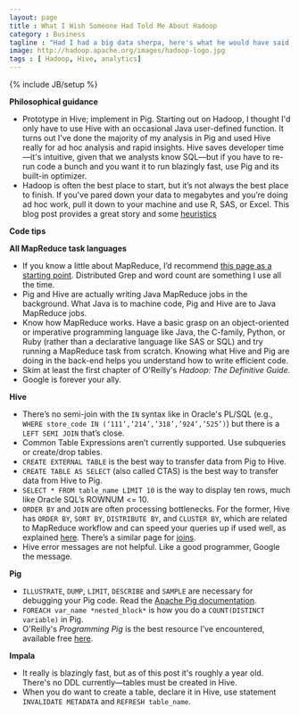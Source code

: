 ```yaml
---
layout: page
title : What I Wish Someone Had Told Me About Hadoop
category : Business
tagline : "Had I had a big data sherpa, here's what he would have said."
image: http://hadoop.apache.org/images/hadoop-logo.jpg
tags : [ Hadoop, Hive, analytics]
---
```

{% include JB/setup %}

**Philosophical guidance**
&nbsp;
* Prototype in Hive; implement in Pig. Starting out on Hadoop, I thought I'd only have to use Hive with an occasional Java user-defined function. It turns out I've done the majority of my analysis in Pig and used Hive really for ad hoc analysis and rapid insights. Hive saves developer time&#8212;it's intuitive, given that we analysts know SQL—but if you have to re-run code a bunch and you want it to run blazingly fast, use Pig and its built-in optimizer.
* Hadoop is often the best place to start, but it’s not always the best place to finish. If you've pared down your data to megabytes and you’re doing ad hoc work, pull it down to your machine and use R, SAS, or Excel. This blog post provides a great story and some [heuristics](http://www.chrisstucchio.com/blog/2013/hadoop_hatred.html)

**Code tips**

**All MapReduce task languages**
&nbsp;

* If you know a little about MapReduce, I’d recommend [this page as a starting point](https://github.com/twitter/scalding/wiki/Rosetta-Code). Distributed Grep and word count are something I use all the time.
* Pig and Hive are actually writing Java MapReduce jobs in the background. What Java is to machine code, Pig and Hive are to Java MapReduce jobs.
* Know how MapReduce works. Have a basic grasp on an object-oriented or imperative programming language like Java, the C-family, Python, or Ruby (rather than a declarative language like SAS or SQL) and try running a MapReduce task from scratch. Knowing what Hive and Pig are doing in the back-end helps you understand how to write efficient code.
* Skim at least the first chapter of O'Reilly's *Hadoop: The Definitive Guide*. 
* Google is forever your ally.

**Hive**
&nbsp;
- There’s no semi-join with the `IN` syntax like in Oracle's PL/SQL (e.g., `WHERE store_code IN (‘111’,’214’,’318’,’924’,’525’)`)  but there is a `LEFT SEMI JOIN` that’s close.
- Common Table Expressions aren’t currently supported. Use subqueries or create/drop tables.
- `CREATE EXTERNAL TABLE` is the best way to transfer data from Pig to Hive.
- `CREATE TABLE AS SELECT` (also called CTAS) is the best way to transfer data from Hive to Pig.
- `SELECT * FROM table_name LIMIT 10` is the way to display ten rows, much like Oracle SQL’s ROWNUM <= 10.
- `ORDER BY` and `JOIN` are often processing bottlenecks. For the former, Hive has `ORDER BY`, `SORT BY`, `DISTRIBUTE BY`, and `CLUSTER BY`, which are related to MapReduce workflow and can speed your queries up if used well, as explained [here]( https://cwiki.apache.org/confluence/display/Hive/LanguageManual+SortBy). There’s a similar page for [joins](https://cwiki.apache.org/confluence/display/Hive/LanguageManual+Joins).
- Hive error messages are not helpful. Like a good programmer, Google the message.

**Pig**
&nbsp;
- `ILLUSTRATE`, `DUMP`, `LIMIT`, `DESCRIBE` and `SAMPLE` are necessary for debugging your Pig code. Read the [Apache Pig documentation](http://pig.apache.org/docs/r0.11.1/func.html).
- `FOREACH var_name *nested_block*` is how you do a `COUNT(DISTINCT variable)` in Pig.
- O'Reilly's *Programming Pig* is the best resource I’ve encountered, available free [here](http://chimera.labs.oreilly.com/books/1234000001811/index.html).

**Impala**
&nbsp;
- It really is blazingly fast, but as of this post it's roughly a year old. There's no DDL currently&#8212;tables must be created in Hive.
- When you do want to create a table, declare it in Hive, use statement `INVALIDATE METADATA` and `REFRESH table_name`.

